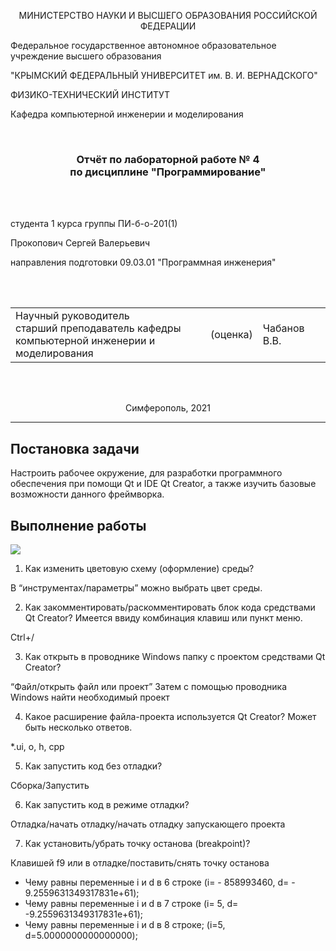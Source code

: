 <p align="center">МИНИСТЕРСТВО НАУКИ  И ВЫСШЕГО ОБРАЗОВАНИЯ РОССИЙСКОЙ ФЕДЕРАЦИИ<br>

Федеральное государственное автономное образовательное учреждение высшего образования<br>

"КРЫМСКИЙ ФЕДЕРАЛЬНЫЙ УНИВЕРСИТЕТ им. В. И. ВЕРНАДСКОГО"<br>

ФИЗИКО-ТЕХНИЧЕСКИЙ ИНСТИТУТ<br>

Кафедра компьютерной инженерии и моделирования</p>

<br>

<h3 align="center">Отчёт по лабораторной работе № 4<br> по дисциплине "Программирование"</h3>

<br><br>

<p>студента 1 курса группы ПИ-б-о-201(1)<br>


Прокопович Сергей Валерьевич<br>

направления подготовки 09.03.01 "Программная инженерия"</p>

<br><br>

<table>

<tr><td>Научный руководитель<br> старший преподаватель кафедры<br> компьютерной инженерии и моделирования</td>

<td>(оценка)</td>

<td>Чабанов В.В.</td>

</tr>

</table>

<br><br>

<p align="center">Симферополь, 2021</p>

<hr>

## Постановка задачи

Настроить рабочее окружение, для разработки программного обеспечения при помощи Qt и IDE Qt Creator, а также изучить базовые возможности данного фреймворка.

## Выполнение работы 

![](d:/1.png)

1. Как изменить цветовую схему (оформление) среды?

В “инструментах/параметры” можно выбрать цвет среды.

2. Как закомментировать/раскомментировать блок кода средствами Qt Creator? Имеется ввиду комбинация клавиш или пункт меню.

Ctrl+/

3. Как открыть в проводнике Windows папку с проектом средствами Qt Creator?

“Файл/открыть файл или проект” Затем с помощью проводника Windows найти необходимый проект

4. Какое расширение файла-проекта используется Qt Creator? Может быть несколько ответов.

*.ui, o, h, cpp

5. Как запустить код без отладки?

Сборка/Запустить

6. Как запустить код в режиме отладки?

Отладка/начать отладку/начать отладку запускающего проекта

7. Как установить/убрать точку останова (breakpoint)?

Клавишей f9 или в отладке/поставить/снять точку останова

- Чему равны переменные i и d в 6     строке (i= - 858993460,            									           d= -     9.2559631349317831e+61);
- Чему равны переменные i и d в 7     строке (i= 5, d=     -9.2559631349317831e+61);
- Чему равны переменные i и d в 8     строке; (i=5, d=5.0000000000000000);

